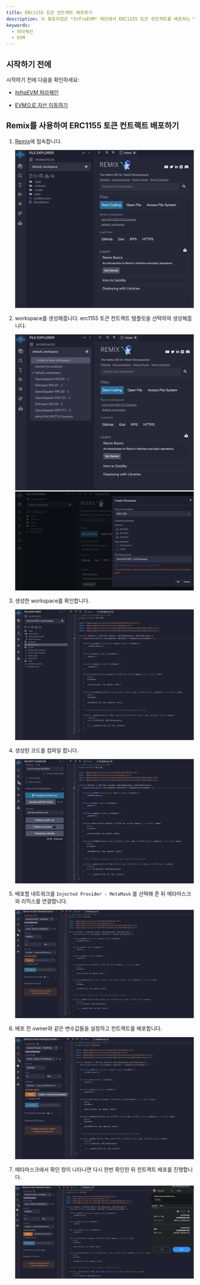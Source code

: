 ```yaml
---
title: ERC1155 토큰 컨트랙트 배포하기
description: 이 튜토리얼은 *InfraEVM* 체인에서 ERC1155 토큰 컨트랙트를 배포하는 방법에 대해서 설명합니다.
keywords:
  - 파라체인
  - EVM
---
```


## 시작하기 전에

시작하기 전에 다음을 확인하세요:

- [*InfraEVM* 파라체인](../../../service-chains/infra-evm-parachain.md)

- [EVM으로 자산 이동하기](./deposit-and-withdraw-token.md)

## Remix를 사용하여 ERC1155 토큰 컨트랙트 배포하기

1. [Remix](https://remix.ethereum.org)에 접속합니다. 

    ![erc-1155remix-main](/media/images/docs/infrablockchain/tutorials/service-chains/infra-evm-parachain/erc1155-remix-main.png)

2. workspace를 생성해줍니다. erc1155 토큰 컨트랙트 템플릿을 선택하여 생성해줍니다.

    ![erc1155-create-workspace](/media/images/docs/infrablockchain/tutorials/service-chains/infra-evm-parachain/erc1155-create-workspace.png)
    ![erc1155-choose-template](/media/images/docs/infrablockchain/tutorials/service-chains/infra-evm-parachain/erc1155-choose-template.png)

3. 생성한 workspace를 확인합니다.

    ![erc1155-check-code](/media/images/docs/infrablockchain/tutorials/service-chains/infra-evm-parachain/erc1155-check-code.png)

4. 생성된 코드를 컴파일 합니다.

    ![erc1155-compile-code](/media/images/docs/infrablockchain/tutorials/service-chains/infra-evm-parachain/erc1155-compile-code.png)

5. 배포할 네트워크를 `Injected Provider - MetaMask` 를 선택해 준 뒤 메타마스크와 리믹스를 연결합니다.

    ![erc1155-inject-provider](/media/images/docs/infrablockchain/tutorials/service-chains/infra-evm-parachain/erc1155-inject-provider.png)

6. 배포 전 owner와 같은 변수값들을 설정하고 컨트랙트를 배포합니다.

    ![erc1155-deploy](/media/images/docs/infrablockchain/tutorials/service-chains/infra-evm-parachain/erc1155-deploy.png)

7. 메타마스크에서 확인 창이 나타나면 다시 한번 확인한 뒤 컨트랙트 배포를 진행합니다.

    ![erc1155-deploy-check](/media/images/docs/infrablockchain/tutorials/service-chains/infra-evm-parachain/erc1155-deploy-check.png)